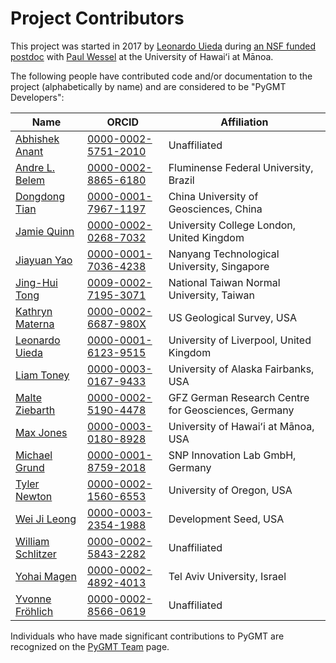 # Project Contributors

This project was started in 2017 by [Leonardo Uieda](https://www.leouieda.com)
during [an NSF funded postdoc](https://www.leouieda.com/blog/hawaii-gmt-postdoc)
with [Paul Wessel](https://www.soest.hawaii.edu/wessel) at the University of
Hawaiʻi at Mānoa.

The following people have contributed code and/or documentation to the project
(alphabetically by name) and are considered to be "PyGMT Developers":

| Name | ORCID | Affiliation |
|---|---|---|
| [Abhishek Anant](https://twitter.com/itsabhianant) | [0000-0002-5751-2010](https://orcid.org/0000-0002-5751-2010) | Unaffiliated |
| [Andre L. Belem](https://github.com/andrebelem) | [0000-0002-8865-6180](https://orcid.org/0000-0002-8865-6180) | Fluminense Federal University, Brazil |
| [Dongdong Tian](https://seisman.info/) | [0000-0001-7967-1197](https://orcid.org/0000-0001-7967-1197) | China University of Geosciences, China |
| [Jamie Quinn](https://jamiejquinn.com) | [0000-0002-0268-7032](https://orcid.org/0000-0002-0268-7032) | University College London, United Kingdom |
| [Jiayuan Yao](https://github.com/core-man) | [0000-0001-7036-4238](https://orcid.org/0000-0001-7036-4238) | Nanyang Technological University, Singapore |
| [Jing-Hui Tong](https://github.com/jhtong33) | [0009-0002-7195-3071](https://orcid.org/0009-0002-7195-3071) | National Taiwan Normal University, Taiwan |
| [Kathryn Materna](https://github.com/kmaterna) | [0000-0002-6687-980X](https://orcid.org/0000-0002-6687-980X) | US Geological Survey, USA |
| [Leonardo Uieda](https://www.leouieda.com/) | [0000-0001-6123-9515](https://orcid.org/0000-0001-6123-9515) | University of Liverpool, United Kingdom |
| [Liam Toney](https://liam.earth/) | [0000-0003-0167-9433](https://orcid.org/0000-0003-0167-9433) | University of Alaska Fairbanks, USA |
| [Malte Ziebarth](https://github.com/mjziebarth) | [0000-0002-5190-4478](https://orcid.org/0000-0002-5190-4478) | GFZ German Research Centre for Geosciences, Germany |
| [Max Jones](https://github.com/maxrjones) | [0000-0003-0180-8928](https://orcid.org/0000-0003-0180-8928) | University of Hawaiʻi at Mānoa, USA |
| [Michael Grund](https://github.com/michaelgrund) | [0000-0001-8759-2018](https://orcid.org/0000-0001-8759-2018) | SNP Innovation Lab GmbH, Germany |
| [Tyler Newton](https://www.tnewton.com/) | [0000-0002-1560-6553](https://orcid.org/0000-0002-1560-6553) | University of Oregon, USA |
| [Wei Ji Leong](https://github.com/weiji14) | [0000-0003-2354-1988](https://orcid.org/0000-0003-2354-1988) | Development Seed, USA |
| [William Schlitzer](https://github.com/willschlitzer) | [0000-0002-5843-2282](https://orcid.org/0000-0002-5843-2282) | Unaffiliated |
| [Yohai Magen](https://github.com/yohaimagen) | [0000-0002-4892-4013](https://orcid.org/0000-0002-4892-4013) | Tel Aviv University, Israel |
| [Yvonne Fröhlich](https://github.com/yvonnefroehlich) | [0000-0002-8566-0619](https://orcid.org/0000-0002-8566-0619) | Unaffiliated |

Individuals who have made significant contributions to PyGMT are recognized on the
[PyGMT Team](https://www.pygmt.org/dev/team.html) page.
